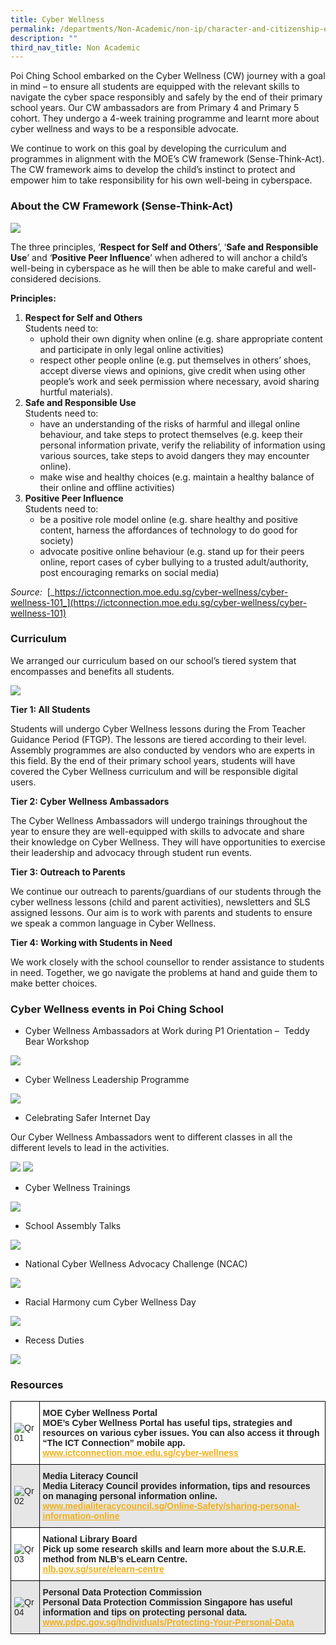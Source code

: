 ```yaml
---
title: Cyber Wellness
permalink: /departments/Non-Academic/non-ip/character-and-citizenship-education/cyber-wellness/
description: ""
third_nav_title: Non Academic
---
```

Poi Ching School embarked on the Cyber Wellness (CW) journey with a goal in mind – to ensure all students are equipped with the relevant skills to navigate the cyber space responsibly and safely by the end of their primary school years. Our CW ambassadors are from Primary 4 and Primary 5 cohort. They undergo a 4-week training programme and learnt more about cyber wellness and ways to be a responsible advocate.

We continue to work on this goal by developing the curriculum and programmes in alignment with the MOE’s CW framework (Sense-Think-Act). The CW framework aims to develop the child’s instinct to protect and empower him to take responsibility for his own well-being in cyberspace.

### About the CW Framework (Sense-Think-Act)

![](/images/cyber01.jpg)

The three principles, ‘**Respect for Self and Others**’, ‘**Safe and Responsible Use**’ and ‘**Positive Peer Influence**’ when adhered to will anchor a child’s well-being in cyberspace as he will then be able to make careful and well-considered decisions.

**Principles:**

1.  **Respect for Self and Others** <br>
    Students need to:
    *   uphold their own dignity when online (e.g. share appropriate content and participate in only legal online activities)
    *   respect other people online (e.g. put themselves in others’ shoes, accept diverse views and opinions, give credit when using other people’s work and seek permission where necessary, avoid sharing hurtful materials).
2.  **Safe and Responsible Use**  <br>
    Students need to:
    *   have an understanding of the risks of harmful and illegal online behaviour, and take steps to protect themselves (e.g. keep their personal information private, verify the reliability of information using various sources, take steps to avoid dangers they may encounter online).
    *   make wise and healthy choices (e.g. maintain a healthy balance of their online and offline activities)
3.  **Positive Peer Influence** <br>
    Students need to:
    *   be a positive role model online (e.g. share healthy and positive content, harness the affordances of technology to do good for society)
    *   advocate positive online behaviour (e.g. stand up for their peers online, report cases of cyber bullying to a trusted adult/authority, post encouraging remarks on social media)

_Source:_  [_https://ictconnection.moe.edu.sg/cyber-wellness/cyber-wellness-101_](https://ictconnection.moe.edu.sg/cyber-wellness/cyber-wellness-101)

### Curriculum

We arranged our curriculum based on our school’s tiered system that encompasses and benefits all students.

![](/images/cyber02.jpg)

**Tier 1: All Students**

Students will undergo Cyber Wellness lessons during the From Teacher Guidance Period (FTGP). The lessons are tiered according to their level. Assembly programmes are also conducted by vendors who are experts in this field. By the end of their primary school years, students will have covered the Cyber Wellness curriculum and will be responsible digital users.

**Tier 2: Cyber Wellness Ambassadors**

The Cyber Wellness Ambassadors will undergo trainings throughout the year to ensure they are well-equipped with skills to advocate and share their knowledge on Cyber Wellness. They will have opportunities to exercise their leadership and advocacy through student run events.

**Tier 3: Outreach to Parents**

We continue our outreach to parents/guardians of our students through the cyber wellness lessons (child and parent activities), newsletters and SLS assigned lessons. Our aim is to work with parents and students to ensure we speak a common language in Cyber Wellness.

**Tier 4: Working with Students in Need**

We work closely with the school counsellor to render assistance to students in need. Together, we go navigate the problems at hand and guide them to make better choices.

### Cyber Wellness events in Poi Ching School

*   Cyber Wellness Ambassadors at Work during P1 Orientation –  Teddy Bear Workshop

![](/images/cyber03.jpg)

*   Cyber Wellness Leadership Programme

![](/images/cyber04.jpg)

*   Celebrating Safer Internet Day

Our Cyber Wellness Ambassadors went to different classes in all the different levels to lead in the activities.

![](/images/cyber4.jpg)
![](/images/cyber5.jpg)

*   Cyber Wellness Trainings

![](/images/2017-training1-768x576.jpg)

*   School Assembly Talks

![](/images/programme1-768x576.jpg)

*   National Cyber Wellness Advocacy Challenge (NCAC)

![](/images/crescent2-768x576.jpg)

*   Racial Harmony cum Cyber Wellness Day

![](/images/games-begin1-768x576.jpg)

*   Recess Duties

![](/images/cyberwellness_pic2-768x576.jpg)

### Resources

<style type="text/css">
.tg  {border-collapse:collapse;border-spacing:0;}
.tg td{border-color:black;border-style:solid;border-width:1px;font-family:Arial, sans-serif;font-size:14px;
  overflow:hidden;padding:10px 5px;word-break:normal;}
.tg th{border-color:black;border-style:solid;border-width:1px;font-family:Arial, sans-serif;font-size:14px;
  font-weight:normal;overflow:hidden;padding:10px 5px;word-break:normal;}
.tg .tg-l2bf{background-color:#FFF;color:#222;font-weight:bold;text-align:left;vertical-align:top}
.tg .tg-h5mn{background-color:#E6E6E6;color:#222;text-align:left;vertical-align:middle}
.tg .tg-1ppo{background-color:#FFF;color:#222;text-align:left;vertical-align:middle}
.tg .tg-rs0e{background-color:#E6E6E6;color:#222;font-weight:bold;text-align:left;vertical-align:top}
</style>
<table class="tg">
<thead>
  <tr>
    <th class="tg-1ppo"><img src="/images/QR01-1.jpeg" alt="Qr01"></th>
    <th class="tg-l2bf"><span style="font-weight:bold">MOE Cyber Wellness Portal</span><br>MOE’s Cyber Wellness Portal has useful tips, strategies and resources on various cyber issues. You can also access it through “The ICT Connection” mobile app.<br><a href="http://www.ictconnection.moe.edu.sg/cyber-wellness"><span style="text-decoration:underline;color:#F1AE16;background-color:transparent">www.ictconnection.moe.edu.sg/cyber-wellness </span></a></th>
  </tr>
</thead>
<tbody>
  <tr>
    <td class="tg-h5mn"><img src="/images/QR02.jpeg" alt="Qr02"></td>
    <td class="tg-rs0e">Media Literacy Council<br>Media Literacy Council provides information, tips and resources on managing personal information online.<br><a href="http://www.medialiteracycouncil.sg/Online-Safety/sharing-personal-information-online"><span style="text-decoration:underline;color:#F1AE16;background-color:transparent">www.medialiteracycouncil.sg/Online-Safety/sharing-personal-information-online</span></a> </td>
  </tr>
  <tr>
    <td class="tg-1ppo"><img src="/images/QR03.jpeg" alt="Qr03"></td>
    <td class="tg-l2bf"><span style="font-weight:bold">National Library Board</span><br>Pick up some research skills and learn more about the S.U.R.E. method from NLB’s eLearn Centre. <br><a href="http://nlb.gov.sg/sure/elearn-centre"><span style="text-decoration:underline;color:#F1AE16;background-color:transparent">nlb.gov.sg/sure/elearn-centre</span></a> </td>
  </tr>
  <tr>
    <td class="tg-h5mn"><img src="/images/QR04.jpeg" alt="Qr04"></td>
    <td class="tg-rs0e"><span style="font-weight:bold">Personal Data Protection Commission</span><br>Personal Data Protection Commission Singapore has useful information and tips on protecting personal data.<br><a href="http://www.pdpc.gov.sg/Individuals/Protecting-Your-Personal-Data"><span style="text-decoration:underline;color:#F1AE16;background-color:transparent">www.pdpc.gov.sg/Individuals/Protecting-Your-Personal-Data</span></a> </td>
  </tr>
</tbody>
</table>